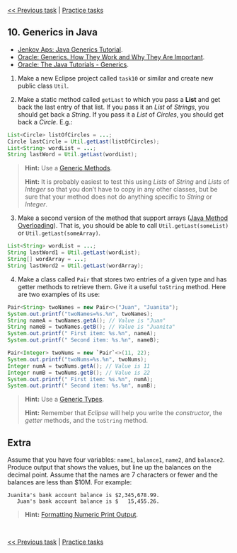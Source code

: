 [<< Previous task](task09.md) | [Practice tasks](readme.md#practice)

<span id="task_10"></span>
## 10. Generics in Java

- [Jenkov Aps: Java Generics Tutorial](http://tutorials.jenkov.com/java-generics/index.html).
- [Oracle: Generics. How They Work and Why They Are Important](https://www.oracle.com/technical-resources/articles/java/juneau-generics.html).
- [Oracle: The Java Tutorials - Generics](https://docs.oracle.com/javase/tutorial/java/generics/why.html).

1) Make a new Eclipse project called `task10` or similar and create new public class `Util`.

2) Make a static method called `getLast` to which you pass a **List** and get back the last entry of that list. If you pass it an *List* of *Strings*, you should get back a *String*. If you pass it a *List* of *Circles*, you should get back a *Circle*. E.g.:

```java
List<Circle> listOfCircles = ...;
Circle lastCircle = Util.getLast(listOfCircles);
List<String> wordList = ...;
String lastWord = Util.getLast(wordList);
```

> **Hint:** Use a [Generic Methods](https://docs.oracle.com/javase/tutorial/java/generics/methods.html).
>
> **Hint:** It is probably easiest to test this using *Lists* of *String* and *Lists* of *Integer* so that you don’t have to copy in any other classes, but be sure that your method does not do anything specific to *String* or *Integer*.

3) Make a second version of the method that support arrays ([Java Method Overloading](https://www.w3schools.com/java/java_methods_overloading.asp)). That is, you should be able to call `Util.getLast(someList)` or `Util.getLast(someArray)`.

```java
List<String> wordList = ...;
String lastWord1 = Util.getLast(wordList);
String[] wordArray = ...;
String lastWord2 = Util.getLast(wordArray);
```

4) Make a class called `Pair` that stores two entries of a given type and has getter methods to retrieve them. Give it a useful `toString` method. Here are two examples of its use:

```java
Pair<String> twoNames = new Pair<>("Juan", "Juanita");
System.out.printf("twoNames=%s.%n", twoNames);
String nameA = twoNames.getA(); // Value is "Juan"
String nameB = twoNames.getB(); // Value is "Juanita"
System.out.printf(" First item: %s.%n", nameA);
System.out.printf(" Second item: %s.%n", nameB);

Pair<Integer> twoNums = new `Pair`<>(11, 22);
System.out.printf("twoNums=%s.%n", twoNums);
Integer numA = twoNums.getA(); // Value is 11
Integer numB = twoNums.getB(); // Value is 22
System.out.printf(" First item: %s.%n", numA);
System.out.printf(" Second item: %s.%n", numB);
```

> **Hint:** Use a [Generic Types](https://docs.oracle.com/javase/tutorial/java/generics/types.html).
>
> **Hint:** Remember that *Eclipse* will help you write the *constructor*, the *getter* methods, and the `toString` method.

## Extra

Assume that you have four variables: `name1`, `balance1`, `name2`, and `balance2`. Produce output that shows the values, but line up the balances on the decimal point. Assume that the names are 7 characters or fewer and the balances are less than $10M. For example:

```
Juanita's bank account balance is $2,345,678.99.
   Juan's bank account balance is $   15,455.26.
```

> **Hint:** [Formatting Numeric Print Output](https://docs.oracle.com/javase/tutorial/java/data/numberformat.html).

<br>

[<< Previous task](task09.md) | [Practice tasks](readme.md#practice)

